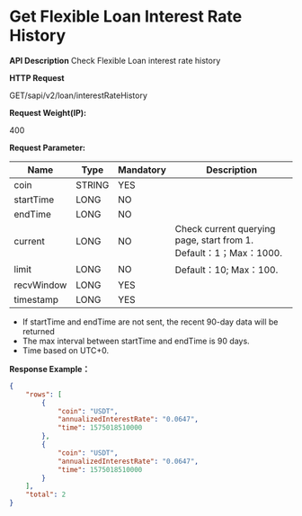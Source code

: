 # Get Flexible Loan Interest Rate History 

**API Description**
Check Flexible Loan interest rate history

**HTTP Request**

GET/sapi/v2/loan/interestRateHistory

**Request Weight(IP):**

400

**Request Parameter:**

| **Name** | **Type** | **Mandatory** | **Description** |
| --- | --- | --- | --- |
| coin | STRING | YES |  |
| startTime | LONG | NO |  |
| endTime | LONG | NO |  |
| current | LONG | NO | Check current querying page, start from 1. Default：1；Max：1000. |
| limit | LONG | NO | Default：10; Max：100. |
| recvWindow | LONG | YES |  |
| timestamp | LONG | YES |  |

* If startTime and endTime are not sent, the recent 90-day data will be returned
* The max interval between startTime and endTime is 90 days.
* Time based on UTC+0.

**Response Example：**

```json
{  
    "rows": [  
        {  
            "coin": "USDT",  
            "annualizedInterestRate": "0.0647",  
            "time": 1575018510000  
        },  
        {  
            "coin": "USDT",  
            "annualizedInterestRate": "0.0647",  
            "time": 1575018510000  
        }  
    ],  
    "total": 2  
}
```